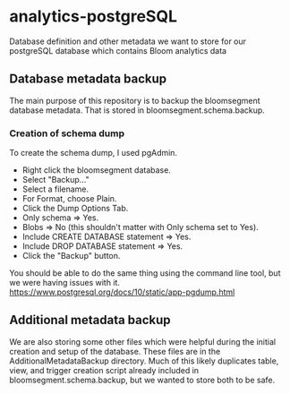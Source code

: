 # analytics-postgreSQL
Database definition and other metadata we want to store for our postgreSQL database which contains Bloom analytics data

## Database metadata backup
The main purpose of this repository is to backup the bloomsegment database metadata. That is stored in bloomsegment.schema.backup.

### Creation of schema dump
To create the schema dump, I used pgAdmin.
- Right click the bloomsegment database.
- Select "Backup..."
- Select a filename.
- For Format, choose Plain.
- Click the Dump Options Tab.
- Only schema => Yes.
- Blobs => No (this shouldn't matter with Only schema set to Yes).
- Include CREATE DATABASE statement => Yes.
- Include DROP DATABASE statement => Yes.
- Click the "Backup" button.

You should be able to do the same thing using the command line tool, but we were having issues with it.
https://www.postgresql.org/docs/10/static/app-pgdump.html

## Additional metadata backup
We are also storing some other files which were helpful during the initial creation and setup of the database. These files are in the AdditionalMetadataBackup directory. Much of this likely duplicates table, view, and trigger creation script already included in bloomsegment.schema.backup, but we wanted to store both to be safe.
